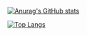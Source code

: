 <p align="center">

[![Anurag's GitHub stats](https://github-readme-stats.vercel.app/api?username=kohei23n&show_icons=true&theme=tokyonight)](https://github.com/kohei23n/github-readme-stats)

[![Top Langs](https://github-readme-stats.vercel.app/api/top-langs/?username=kohei23n&layout=compact)](https://github.com/kohei23n/github-readme-stats)

</p>
